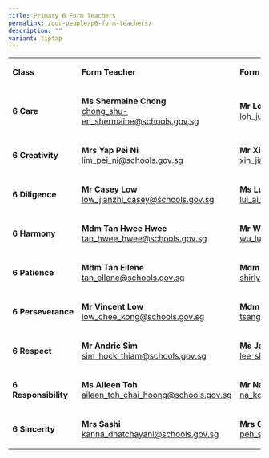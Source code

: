 ```yaml
---
title: Primary 6 Form Teachers
permalink: /our-people/p6-form-teachers/
description: ""
variant: tiptap
---
```

<table style="minWidth: 75px">
<colgroup>
<col>
<col>
<col>
</colgroup>
<tbody>
<tr>
<td rowspan="1" colspan="1">
<p><strong>Class</strong>
</p>
</td>
<td rowspan="1" colspan="1">
<p><strong>Form Teacher</strong>
</p>
</td>
<td rowspan="1" colspan="1">
<p><strong>Form Teacher</strong>
</p>
</td>
</tr>
<tr>
<td rowspan="1" colspan="1">
<p><strong>6 Care</strong>
</p>
</td>
<td rowspan="1" colspan="1">
<p><strong>Ms Shermaine Chong<br></strong><a href="mailto:chong_shu-en_shermaine@schools.gov.sg" rel="noopener noreferrer nofollow" target="_blank">chong_shu-en_shermaine@schools.gov.sg</a>
</p>
</td>
<td rowspan="1" colspan="1">
<p><strong>Mr Loh Ju Chuan<br></strong><a href="mailto:loh_ju_chuan@schools.gov.sg" rel="noopener noreferrer nofollow" target="_blank">loh_ju_chuan@schools.gov.sg</a>
</p>
</td>
</tr>
<tr>
<td rowspan="1" colspan="1">
<p><strong>6 Creativity</strong>
</p>
</td>
<td rowspan="1" colspan="1">
<p><strong>Mrs Yap Pei Ni<br></strong><a href="mailto:lim_pei_ni@schools.gov.sg" rel="noopener noreferrer nofollow" target="_blank">lim_pei_ni@schools.gov.sg</a>
</p>
</td>
<td rowspan="1" colspan="1">
<p><strong>Mr Xin Jiabin<br></strong><a href="mailto:xin_jiabin@schools.gov.sg" rel="noopener noreferrer nofollow" target="_blank">xin_jiabin@schools.gov.sg</a>
</p>
</td>
</tr>
<tr>
<td rowspan="1" colspan="1">
<p><strong>6 Diligence</strong>
</p>
</td>
<td rowspan="1" colspan="1">
<p><strong>Mr Casey Low<br></strong><a href="mailto:low_jianzhi_casey@schools.gov.sg" rel="noopener noreferrer nofollow" target="_blank">low_jianzhi_casey@schools.gov.sg</a>
</p>
</td>
<td rowspan="1" colspan="1">
<p><strong>Ms Lui Ai Lin Aileen<br></strong><a href="mailto:lui_ai_lin_aileen@schools.gov.sg" rel="noopener noreferrer nofollow" target="_blank">lui_ai_lin_aileen@schools.gov.sg</a>
</p>
</td>
</tr>
<tr>
<td rowspan="1" colspan="1">
<p><strong>6 Harmony</strong>
</p>
</td>
<td rowspan="1" colspan="1">
<p><strong>Mdm Tan Hwee Hwee<br></strong><a href="mailto:tan_hwee_hwee@schools.gov.sg" rel="noopener noreferrer nofollow" target="_blank">tan_hwee_hwee@schools.gov.sg</a>
</p>
</td>
<td rowspan="1" colspan="1">
<p><strong>Mr Wu Luping<br></strong><a href="mailto:wu_luping@schools.gov.sg" rel="noopener noreferrer nofollow" target="_blank">wu_luping@schools.gov.sg</a>
</p>
</td>
</tr>
<tr>
<td rowspan="1" colspan="1">
<p><strong>6 Patience</strong>
</p>
</td>
<td rowspan="1" colspan="1">
<p><strong>Mdm Tan Ellene<br></strong><a href="mailto:tan_ellene@schools.gov.sg" rel="noopener noreferrer nofollow" target="_blank">tan_ellene@schools.gov.sg</a>
</p>
</td>
<td rowspan="1" colspan="1">
<p><strong>Mdm Shirlyn Sim<br></strong><a href="mailto:shirlyn_sim@schools.gov.sg" rel="noopener noreferrer nofollow" target="_blank">shirlyn_sim@schools.gov.sg</a>
</p>
</td>
</tr>
<tr>
<td rowspan="1" colspan="1">
<p><strong>6&nbsp;Perseverance</strong>
</p>
</td>
<td rowspan="1" colspan="1">
<p><strong>Mr Vincent Low<br></strong><a href="mailto:low_chee_kong@schools.gov.sg" rel="noopener noreferrer nofollow" target="_blank">low_chee_kong@schools.gov.sg</a>
</p>
</td>
<td rowspan="1" colspan="1">
<p><strong>Mdm Tsang Kai Kai<br></strong><a href="mailto:tsang_kai_kai@schools.gov.sg" rel="noopener noreferrer nofollow" target="_blank">tsang_kai_kai@schools.gov.sg</a>
</p>
</td>
</tr>
<tr>
<td rowspan="1" colspan="1">
<p><strong>6 Respect</strong>
</p>
</td>
<td rowspan="1" colspan="1">
<p><strong>Mr Andric Sim<br></strong><a href="mailto:sim_hock_thiam@schools.gov.sg" rel="noopener noreferrer nofollow" target="_blank">sim_hock_thiam@schools.gov.sg</a>
</p>
</td>
<td rowspan="1" colspan="1">
<p><strong>Ms Jasmine Lee<br></strong><a href="mailto:lee_shu_fen_jasmine@schools.gov.sg" rel="noopener noreferrer nofollow" target="_blank">lee_shu_fen_jasmine@schools.gov.sg</a>
</p>
</td>
</tr>
<tr>
<td rowspan="1" colspan="1">
<p><strong>6 Responsibility</strong>
</p>
</td>
<td rowspan="1" colspan="1">
<p><strong>Ms Aileen Toh<br></strong><a href="mailto:aileen_toh_chai_hoong@schools.gov.sg" rel="noopener noreferrer nofollow" target="_blank">aileen_toh_chai_hoong@schools.gov.sg</a>
</p>
</td>
<td rowspan="1" colspan="1">
<p><strong>Mr Na Kok Yong<br></strong><a href="mailto:na_kok_yong@schools.gov.sg" rel="noopener noreferrer nofollow" target="_blank">na_kok_yong@schools.gov.sg</a>
</p>
</td>
</tr>
<tr>
<td rowspan="1" colspan="1">
<p><strong>6 Sincerity</strong>
</p>
</td>
<td rowspan="1" colspan="1">
<p><strong>Mrs Sashi<br></strong><a href="mailto:kanna_dhatchayani@schools.gov.sg" rel="noopener noreferrer nofollow" target="_blank">kanna_dhatchayani@schools.gov.sg</a>
</p>
</td>
<td rowspan="1" colspan="1">
<p><strong>Mrs Christina Sim<br></strong><a href="mailto:peh_sway_gek_christina@schools.gov.sg" rel="noopener noreferrer nofollow" target="_blank">peh_sway_gek_christina@schools.gov.sg</a>
</p>
</td>
</tr>
</tbody>
</table>
<p></p>